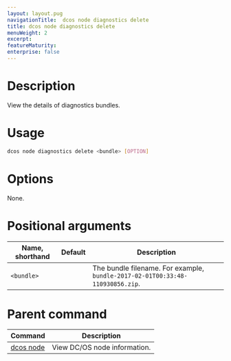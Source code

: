 ```yaml
---
layout: layout.pug
navigationTitle:  dcos node diagnostics delete
title: dcos node diagnostics delete
menuWeight: 2
excerpt:
featureMaturity:
enterprise: false
---
```


<!-- This source repo for this topic is https://github.com/dcos/dcos-docs -->

    
# Description
View the details of diagnostics bundles.

# Usage

```bash
dcos node diagnostics delete <bundle> [OPTION]
```

# Options

None.

# Positional arguments

| Name, shorthand | Default | Description |
|---------|-------------|-------------|
| `<bundle>`   |             |  The bundle filename. For example, `bundle-2017-02-01T00:33:48-110930856.zip`. |

# Parent command

| Command | Description |
|---------|-------------|
| [dcos node](/docs/1.10/cli/command-reference/dcos-node/) | View DC/OS node information. | 

<!-- # Examples -->

